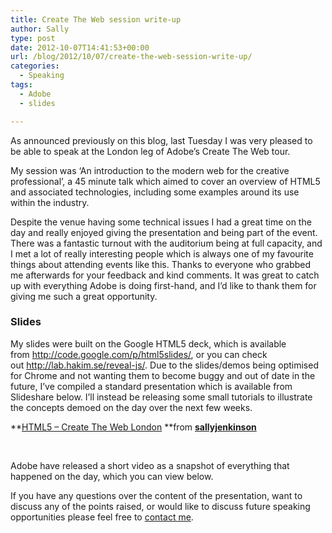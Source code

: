 ```yaml
---
title: Create The Web session write-up
author: Sally
type: post
date: 2012-10-07T14:41:53+00:00
url: /blog/2012/10/07/create-the-web-session-write-up/
categories:
  - Speaking
tags:
  - Adobe
  - slides

---
```

As announced previously on this blog, last Tuesday I was very pleased to be able to speak at the London leg of Adobe&#8217;s Create The Web tour.

My session was &#8216;An introduction to the modern web for the creative professional&#8217;, a 45 minute talk which aimed to cover an overview of HTML5 and associated technologies, including some examples around its use within the industry.

Despite the venue having some technical issues I had a great time on the day and really enjoyed giving the presentation and being part of the event. There was a fantastic turnout with the auditorium being at full capacity, and I met a lot of really interesting people which is always one of my favourite things about attending events like this. Thanks to everyone who grabbed me afterwards for your feedback and kind comments. It was great to catch up with everything Adobe is doing first-hand, and I&#8217;d like to thank them for giving me such a great opportunity.

### Slides

My slides were built on the Google HTML5 deck, which is available from <a href="http://code.google.com/p/html5slides/" target="_blank">http://code.google.com/p/html5slides/</a>, or you can check out <a href="http://lab.hakim.se/reveal-js/" target="_blank">http://lab.hakim.se/reveal-js/</a>. Due to the slides/demos being optimised for Chrome and not wanting them to become buggy and out of date in the future, I&#8217;ve compiled a standard presentation which is available from Slideshare below. I&#8217;ll instead be releasing some small tutorials to illustrate the concepts demoed on the day over the next few weeks.

**<a title="HTML5 - Create The Web London" href="http://www.slideshare.net/sallyjenkinson/html5-create-the-web-london" target="_blank">HTML5 &#8211; Create The Web London</a> **from **<a href="http://www.slideshare.net/sallyjenkinson" target="_blank">sallyjenkinson</a>**

&nbsp;

Adobe have released a short video as a snapshot of everything that happened on the day, which you can view below.

If you have any questions over the content of the presentation, want to discuss any of the points raised, or would like to discuss future speaking opportunities please feel free to <a href="https://sallylait.com/contact" target="_blank">contact me</a>.
